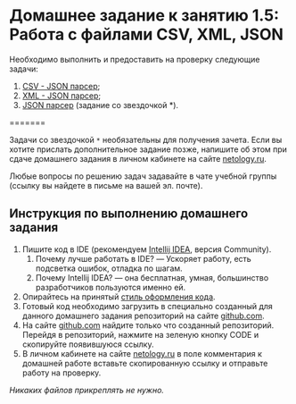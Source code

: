 # Домашнее задание к занятию 1.5: Работа с файлами CSV, XML, JSON

Необходимо выполнить и предоставить на проверку следующие задачи:

1. [CSV - JSON парсер](https://github.com/vOrzee/javacore.hw1.5_WorkingWith_CSV_XML_JSON_files/tree/task1.CSV-JSON-parser#%D0%B7%D0%B0%D0%B4%D0%B0%D1%87%D0%B0-1-csv---json-%D0%BF%D0%B0%D1%80%D1%81%D0%B5%D1%80);
2. [XML - JSON парсер](https://github.com/vOrzee/javacore.hw1.5_WorkingWith_CSV_XML_JSON_files/tree/task2.XML-JSON-parser#%D0%B7%D0%B0%D0%B4%D0%B0%D1%87%D0%B0-2-xml---json-%D0%BF%D0%B0%D1%80%D1%81%D0%B5%D1%80);
3. [JSON парсер](https://github.com/vOrzee/javacore.hw1.5_WorkingWith_CSV_XML_JSON_files/tree/task3.JSON-parser#%D0%B7%D0%B0%D0%B4%D0%B0%D1%87%D0%B0-3-json-%D0%BF%D0%B0%D1%80%D1%81%D0%B5%D1%80-%D1%81%D0%BE-%D0%B7%D0%B2%D0%B5%D0%B7%D0%B4%D0%BE%D1%87%D0%BA%D0%BE%D0%B9-) (задание со звездочкой *).

=======

Задачи со звездочкой `*` необязательны для получения зачета.
Если вы хотите прислать дополнительное задание позже, напишите об этом при сдаче домашнего задания в личном кабинете на сайте [netology.ru](https://netology.ru).

Любые вопросы по решению задач задавайте в чате учебной группы (ссылку вы найдете в письме на вашей эл. почте).

## Инструкция по выполнению домашнего задания

1. Пишите код в IDE (рекомендуем [Intellij IDEA](https://www.jetbrains.com/idea/download/), версия Community).
    1. Почему лучше работать в IDE? — Ускоряет работу, есть подсветка ошибок, отладка по шагам.
    2. Почему Intellij IDEA? — она бесплатная, умная, большинство разработчиков пользуются именно ей.
2. Опирайтесь на принятый [стиль оформления кода](https://github.com/netology-code/codestyle/blob/master/java/README.md).
3. Готовый код необходимо загрузить в специально созданный для данного домашнего задания репозиторий на сайте [github.com](https://github.com/).
4. На сайте [github.com](https://github.com/) найдите только что созданный репозиторий. Перейдя в репозиторий, нажмите на зеленую кнопку CODE и скопируйте появившуюся ссылку.
5. В личном кабинете на сайте [netology.ru](https://netology.ru/) в поле комментария к домашней работе вставьте скопированную ссылку и отправьте работу на проверку.

*Никаких файлов прикреплять не нужно.*
